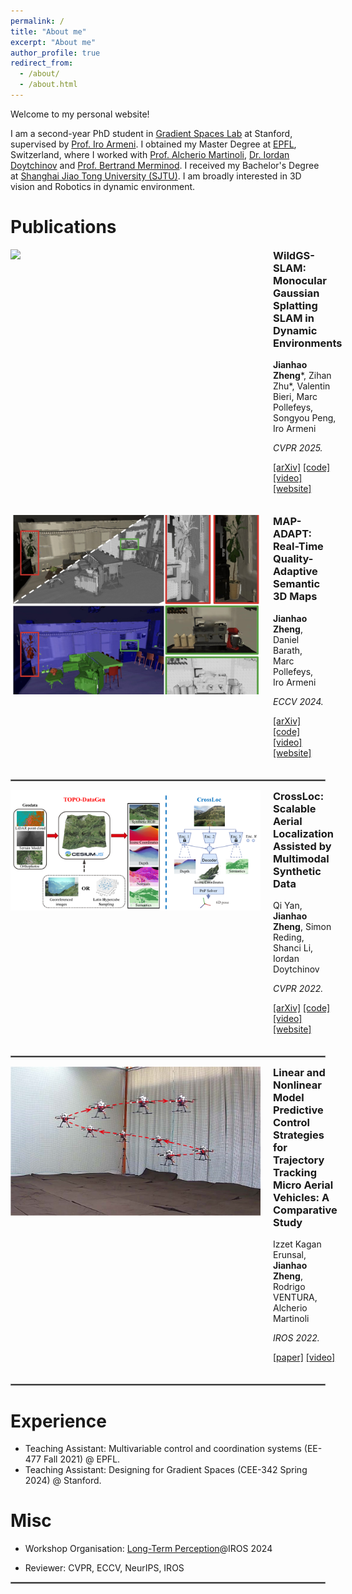 ```yaml
---
permalink: /
title: "About me"
excerpt: "About me"
author_profile: true
redirect_from: 
  - /about/
  - /about.html
---
```


Welcome to my personal website!

I am a second-year PhD student in [Gradient Spaces Lab](https://gradientspaces.stanford.edu/) at Stanford, supervised by [Prof. Iro Armeni](https://ir0.github.io/). I obtained my Master Degree at [EPFL](https://www.epfl.ch/en/), Switzerland, where I worked with [Prof. Alcherio Martinoli](https://www.epfl.ch/labs/disal/people/team/alcheriomartinoli/), [Dr. Iordan Doytchinov](https://people.epfl.ch/iordan.doytchinov) and [Prof. Bertrand Merminod](https://people.epfl.ch/bertrand.merminod?lang=en). I received my Bachelor's Degree at [Shanghai Jiao Tong University (SJTU)](https://en.sjtu.edu.cn/). I am broadly interested in 3D vision and Robotics in dynamic environment.

# Publications
<div style="display: flex; align-items: flex-start; margin-bottom: 20px;">
    <div style="flex: 0 0 400px; margin-right: 20px;">
        <img src="../images/wildgs_slam.gif" width="400"/>
    </div>
    <div style="flex: 1;">
        <h3 style="margin-top: 0;">WildGS-SLAM: Monocular Gaussian Splatting SLAM in Dynamic Environments</h3>
        <p><strong>Jianhao Zheng</strong>*, Zihan Zhu*, Valentin Bieri, Marc Pollefeys, Songyou Peng, Iro Armeni</p>
        <p><em>CVPR 2025.</em></p>
        <p>
            <a href="https://arxiv.org/abs/2504.03886">[arXiv]</a>
            <a href="https://github.com/GradientSpaces/WildGS-SLAM.git">[code]</a>
            <a href="https://www.youtube.com/watch?v=xXuolzFvddQ&t=11s">[video]</a>
            <a href="https://wildgs-slam.github.io/">[website]</a>
        </p>
    </div>
</div>

<div style="display: flex; align-items: flex-start; margin-bottom: 20px;">
    <div style="flex: 0 0 400px; margin-right: 20px;">
        <img src="../images/mapadapt.001.jpeg" width="400"/>
    </div>
    <div style="flex: 1;">
        <h3 style="margin-top: 0;">MAP-ADAPT: Real-Time Quality-Adaptive Semantic 3D Maps</h3>
        <p><strong>Jianhao Zheng</strong>, Daniel Barath, Marc Pollefeys, Iro Armeni</p>
        <p><em>ECCV 2024.</em></p>
        <p>
            <a href="https://arxiv.org/pdf/2406.05849">[arXiv]</a>
            <a href="https://github.com/GradientSpaces/MAP-ADAPT">[code]</a>
            <a href="https://www.youtube.com/watch?v=MB2D2j-rJ8E&ab_channel=JianhaoZheng">[video]</a>
            <a href="https://map-adapt.github.io/">[website]</a>
        </p>
    </div>
</div>


<hr style="border:1px solid gray"/> 

<div style="display: flex; align-items: flex-start; margin-bottom: 20px;">
    <div style="flex: 0 0 400px; margin-right: 20px;">
        <img src="../images/crossloc2021.png" width="400"/>
    </div>
    <div style="flex: 1;">
        <h3 style="margin-top: 0;">CrossLoc: Scalable Aerial Localization Assisted by Multimodal Synthetic Data</h3>
        <p>Qi Yan, <strong>Jianhao Zheng</strong>, Simon Reding, Shanci Li, Iordan Doytchinov</p>
        <p><em>CVPR 2022.</em></p>
        <p>
            <a href="https://arxiv.org/abs/2112.09081">[arXiv]</a>
            <a href="https://github.com/TOPO-EPFL/CrossLoc">[code]</a>
            <a href="https://www.youtube.com/watch?v=pytRRXPFqFE">[video]</a>
            <a href="https://crossloc.github.io/">[website]</a>
        </p>
    </div>
</div>

<hr style="border:1px solid gray"/> 

<div style="display: flex; align-items: flex-start; margin-bottom: 20px;">
  <div style="flex: 0 0 400px; margin-right: 20px;">
    <img src="../images/IROS2022.png" width="400"/>
  </div>
  <div style="flex: 1;">
    <h3 style="margin-top: 0;">Linear and Nonlinear Model Predictive Control Strategies for Trajectory Tracking Micro Aerial Vehicles: A Comparative Study</h3>
    <p>Izzet Kagan Erunsal, <strong>Jianhao Zheng</strong>, Rodrigo VENTURA, Alcherio Martinoli</p>
    <p><em>IROS 2022.</em></p>
    <p>
      <a href="https://infoscience.epfl.ch/record/298847/files/IROS_22_submitted.pdf">[paper]</a>
      <a href="https://youtu.be/KQShZWSvC0s">[video]</a>
    </p>
  </div>
</div>

<hr style="border:1px solid gray"/> 

# Experience
- Teaching Assistant: Multivariable control and coordination systems (EE-477 Fall 2021) @ EPFL.
- Teaching Assistant: Designing for Gradient Spaces (CEE-342 Spring 2024) @ Stanford.

# Misc
- Workshop Organisation: [Long-Term Perception](https://mit-spark.github.io/Longterm-Perception-WS/)@IROS 2024

- Reviewer: CVPR, ECCV, NeurIPS, IROS

<hr style="border:1px solid gray"/> 